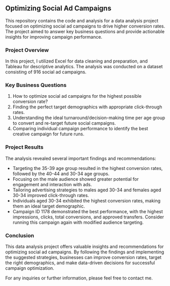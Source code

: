 ## Optimizing Social Ad Campaigns

This repository contains the code and analysis for a data analysis project focused on optimizing social ad campaigns to drive higher conversion rates. The project aimed to answer key business questions and provide actionable insights for improving campaign performance.

### Project Overview
In this project, I utilized Excel for data cleaning and preparation, and Tableau for descriptive analytics. The analysis was conducted on a dataset consisting of 916 social ad campaigns.

### Key Business Questions
1. How to optimize social ad campaigns for the highest possible conversion rate?
2. Finding the perfect target demographics with appropriate click-through rates.
3. Understanding the ideal turnaround/decision-making time per age group to convert and re-target future social campaigns.
4. Comparing individual campaign performance to identify the best creative campaign for future runs.

### Project Results
The analysis revealed several important findings and recommendations:

- Targeting the 35-39 age group resulted in the highest conversion rates, followed by the 40-44 and 30-34 age groups.
- Focusing on the male audience showed greater potential for engagement and interaction with ads.
- Tailoring advertising strategies to males aged 30-34 and females aged 30-34 improved click-through rates.
- Individuals aged 30-34 exhibited the highest conversion rates, making them an ideal target demographic.
- Campaign ID 1178 demonstrated the best performance, with the highest impressions, clicks, total conversions, and approved transfers. Consider running this campaign again with modified audience targeting.

### Conclusion
This data analysis project offers valuable insights and recommendations for optimizing social ad campaigns. By following the findings and implementing the suggested strategies, businesses can improve conversion rates, target the right demographics, and make data-driven decisions for successful campaign optimization.

For any inquiries or further information, please feel free to contact me.
